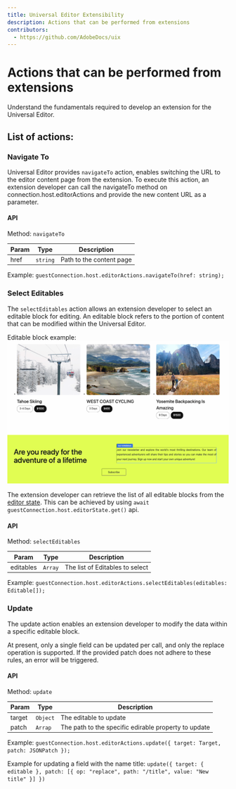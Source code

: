```yaml
---
title: Universal Editor Extensibility
description: Actions that can be performed from extensions
contributors:
  - https://github.com/AdobeDocs/uix
---
```


# Actions that can be performed from extensions

Understand the fundamentals required to develop an extension for the Universal Editor.

## List of actions:

### Navigate To

Universal Editor provides `navigateTo` action, enables switching the URL to the editor content page from the extension.
To execute this action, an extension developer can call the navigateTo method on connection.host.editorActions and provide the new content URL as a parameter.

#### API
Method: `navigateTo`

| Param      | Type     | Description                                                                                                                                                                                                                        |
|------------|----------|------------------------------------------------------------------------------------------------------------------------------------------------------------------------------------------------------------------------------------|
| href       | `string` | Path to the content page                                                                                                                                                                                                           |


Example: 
`guestConnection.host.editorActions.navigateTo(href: string);`

### Select Editables
The `selectEditables` action allows an extension developer to select an editable block for editing. An editable block refers to the portion of content that can be modified within the Universal Editor.

Editable block example:
![editable-block-example.png](editable-block-example.png)

The extension developer can retrieve the list of all editable blocks from the [editor state](https://developer.adobe.com/uix/docs/services/aem-universal-editor/api/data/#editor-state). This can be achieved by using `await guestConnection.host.editorState.get()` api.

#### API

Method: `selectEditables`

| Param      | Type                | Description                     |
|------------|---------------------|---------------------------------|
| editables       | `Array` | The list of Editables to select |

Example: `guestConnection.host.editorActions.selectEditables(editables: Editable[]);`

### Update

The update action enables an extension developer to modify the data within a specific editable block.

At present, only a single field can be updated per call, and only the replace operation is supported. If the provided patch does not adhere to these rules, an error will be triggered.


#### API

Method: `update`

| Param      | Type     | Description                                          |
|------------|----------|------------------------------------------------------|
| target       | `Object` | The editable to update                               |
| patch       | `Arrap`  | The path to the specific edirable property to update |

Example:
`guestConnection.host.editorActions.update({ target: Target, patch: JSONPatch });`

Example for updating a field with the name title:
`update({ target: { editable }, patch: [{ op: "replace", path: "/title", value: "New title" }] })`


